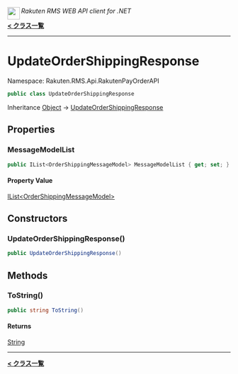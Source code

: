 <img align="left" style="height: 2em;" src="https://webservice.rakuten.co.jp/favicon.ico"><em>Rakuten RMS WEB API client for .NET</em>

[**< クラス一覧**](./)
- - -

# UpdateOrderShippingResponse

Namespace: Rakuten.RMS.Api.RakutenPayOrderAPI

```csharp
public class UpdateOrderShippingResponse
```

Inheritance [Object](https://docs.microsoft.com/en-us/dotnet/api/system.object) → [UpdateOrderShippingResponse](./rakuten.rms.api.rakutenpayorderapi.updateordershippingresponse)

## Properties

### <a id="properties-messagemodellist"/>**MessageModelList**

```csharp
public IList<OrderShippingMessageModel> MessageModelList { get; set; }
```

#### Property Value

[IList&lt;OrderShippingMessageModel&gt;](https://docs.microsoft.com/en-us/dotnet/api/system.collections.generic.ilist-1)<br>

## Constructors

### <a id="constructors-.ctor"/>**UpdateOrderShippingResponse()**

```csharp
public UpdateOrderShippingResponse()
```

## Methods

### <a id="methods-tostring"/>**ToString()**

```csharp
public string ToString()
```

#### Returns

[String](https://docs.microsoft.com/en-us/dotnet/api/system.string)


- - -
[**< クラス一覧**](./)
